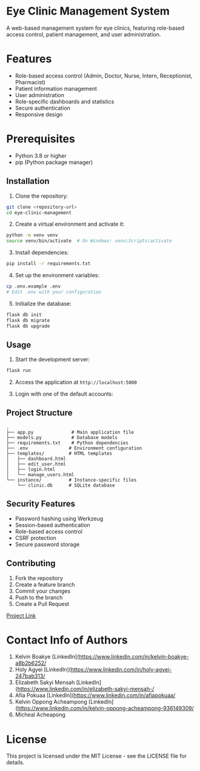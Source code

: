 # Eye Clinic Management System

A web-based management system for eye clinics, featuring role-based access control, patient management, and user administration.

# Features

- Role-based access control (Admin, Doctor, Nurse, Intern, Receptionist, Pharmacist)
- Patient information management
- User administration
- Role-specific dashboards and statistics
- Secure authentication
- Responsive design

# Prerequisites

- Python 3.8 or higher
- pip (Python package manager)

## Installation

1. Clone the repository:
```bash
git clone <repository-url>
cd eye-clinic-management
```

2. Create a virtual environment and activate it:
```bash
python -m venv venv
source venv/bin/activate  # On Windows: venv\Scripts\activate
```

3. Install dependencies:
```bash
pip install -r requirements.txt
```

4. Set up the environment variables:
```bash
cp .env.example .env
# Edit .env with your configuration
```

5. Initialize the database:
```bash
flask db init
flask db migrate
flask db upgrade
```

## Usage

1. Start the development server:
```bash
flask run
```

2. Access the application at `http://localhost:5000`

3. Login with one of the default accounts:

## Project Structure

```
.
├── app.py              # Main application file
├── models.py           # Database models
├── requirements.txt    # Python dependencies
├── .env               # Environment configuration
├── templates/         # HTML templates
│   ├── dashboard.html
│   ├── edit_user.html
│   ├── login.html
│   └── manage_users.html
└── instance/          # Instance-specific files
    └── clinic.db      # SQLite database
```

## Security Features

- Password hashing using Werkzeug
- Session-based authentication
- Role-based access control
- CSRF protection
- Secure password storage

## Contributing

1. Fork the repository
2. Create a feature branch
3. Commit your changes
4. Push to the branch
5. Create a Pull Request

[Project Link](https://cs-project-4.onrender.com/)


# Contact Info of Authors
1. Kelvin Boakye [LinkedIn](https://www.linkedin.com/in/kelvin-boakye-a8b2b6252/
2. Holy Agyei [LinkedIn](https://www.linkedin.com/in/holy-agyei-247bab313/
3. Elizabeth Sakyi Mensah  [LinkedIn](https://www.linkedin.com/in/elizabeth-sakyi-mensah-/
4. Afia Pokuaa [LinkedIn](https://www.linkedin.com/in/afiapokuaa/
5. Kelvin Oppong Acheampong  [LinkedIn](https://www.linkedin.com/in/kelvin-oppong-acheampong-936149309/
6. Micheal Acheapong

# License

This project is licensed under the MIT License - see the LICENSE file for details. 
